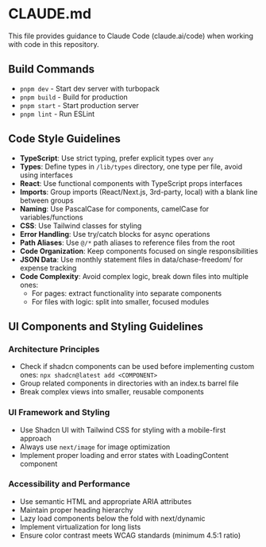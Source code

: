 # CLAUDE.md

This file provides guidance to Claude Code (claude.ai/code) when working with code in this repository.

## Build Commands

- `pnpm dev` - Start dev server with turbopack
- `pnpm build` - Build for production
- `pnpm start` - Start production server
- `pnpm lint` - Run ESLint

## Code Style Guidelines

- **TypeScript**: Use strict typing, prefer explicit types over `any`
- **Types**: Define types in `/lib/types` directory, one type per file, avoid using interfaces
- **React**: Use functional components with TypeScript props interfaces
- **Imports**: Group imports (React/Next.js, 3rd-party, local) with a blank line between groups
- **Naming**: Use PascalCase for components, camelCase for variables/functions
- **CSS**: Use Tailwind classes for styling
- **Error Handling**: Use try/catch blocks for async operations
- **Path Aliases**: Use `@/*` path aliases to reference files from the root
- **Code Organization**: Keep components focused on single responsibilities
- **JSON Data**: Use monthly statement files in data/chase-freedom/ for expense tracking
- **Code Complexity**: Avoid complex logic, break down files into multiple ones:
  - For pages: extract functionality into separate components
  - For files with logic: split into smaller, focused modules

## UI Components and Styling Guidelines

### Architecture Principles

- Check if shadcn components can be used before implementing custom ones: `npx shadcn@latest add <COMPONENT>`
- Group related components in directories with an index.ts barrel file
- Break complex views into smaller, reusable components

### UI Framework and Styling

- Use Shadcn UI with Tailwind CSS for styling with a mobile-first approach
- Always use `next/image` for image optimization
- Implement proper loading and error states with LoadingContent component

### Accessibility and Performance

- Use semantic HTML and appropriate ARIA attributes
- Maintain proper heading hierarchy
- Lazy load components below the fold with next/dynamic
- Implement virtualization for long lists
- Ensure color contrast meets WCAG standards (minimum 4.5:1 ratio)
